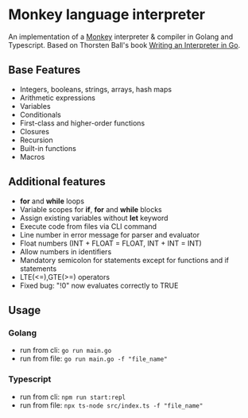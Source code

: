 # Monkey language interpreter

An implementation of a [Monkey](https://monkeylang.org) interpreter & compiler in Golang and Typescript.
Based on Thorsten Ball's book [Writing an Interpreter in Go](https://interpreterbook.com/).

## Base Features

-   Integers, booleans, strings, arrays, hash maps
-   Arithmetic expressions
-   Variables
-   Conditionals
-   First-class and higher-order functions
-   Closures
-   Recursion
-   Built-in functions
-   Macros

## Additional features

-   **for** and **while** loops
-   Variable scopes for **if**, **for** and **while** blocks
-   Assign existing variables without **let** keyword
-   Execute code from files via CLI command
-   Line number in error message for parser and evaluator
-   Float numbers (INT + FLOAT = FLOAT, INT + INT = INT)
-   Allow numbers in identifiers
-   Mandatory semicolon for statements except for functions and if statements
-   LTE(<=),GTE(>=) operators
-   Fixed bug: "!0" now evaluates correctly to TRUE

## Usage

### Golang

-   run from cli: `go run main.go`
-   run from file: `go run main.go -f "file_name"`

### Typescript

-   run from cli: `npm run start:repl`
-   run from file: `npx ts-node src/index.ts -f "file_name"`
